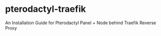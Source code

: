 # pterodactyl-traefik
An Installation Guide for Pterodactyl Panel + Node behind Traefik Reverse Proxy
